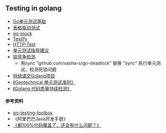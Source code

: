 ## Testing in golang

+ [Go单元测试基础](./basic.md)
+ [表格驱动测试](./table_driven_test.md)
+ [go-mock](./mock.md)
+ [Testify](./testify.md)
+ [HTTP-Test](./http_test.md)
+ [单元测试指导建议](./单元测试建议.pdf)
+ [锁竞争检测](https://github.com/sasha-s/go-deadlock)
  + 用sync "github.com/sasha-s/go-deadlock" 替换 "sync" 执行单元测试，检测死锁问题
+ [持续递交Golang项目](http://feixiao.github.io/2017/08/17/BuildGolangProjectInJenkins/)
+ [《Geotechnical 单元测试准则》](https://github.com/yangyubo/zh-unit-testing-guidelines) 
+ [《Golang 代码质量持续检测》](https://github.com/developer-learning/night-reading-go/blob/master/articles/sonarqube-for-golang/sonarqube-for-golang.md)
#### 参考资料
+ [go-testing-toolbox](https://nathany.com/go-testing-toolbox/)
+ 《阿里巴巴Java开发手册》
+ [《都100%代码覆盖了，还会有什么问题？》](http://insights.thoughtworks.cn/code-coverage-2/)



